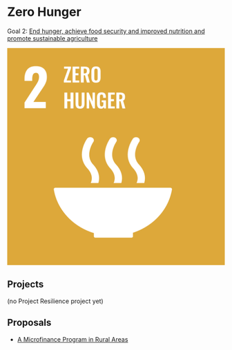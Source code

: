 # Zero Hunger

Goal 2: [End hunger, achieve food security and improved nutrition and promote sustainable agriculture](https://sdgs.un.org/goals/goal2)

[![Goal 2](../images/sdgs/E-WEB-Goal-02.png)](https://sdgs.un.org/goals/goal2)

## Projects

(no Project Resilience project yet)

## Proposals

- [A Microfinance Program in Rural Areas](../proposals/community_garden.md)